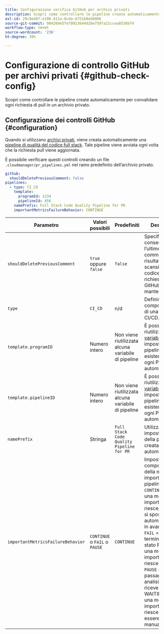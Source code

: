 ```yaml
---
title: Configurazione verifica GitHub per archivi privati
description: Scopri come controllare le pipeline create automaticamente per convalidare ogni richiesta di pull in un archivio privato.
exl-id: 29c9e487-e196-411a-8cda-6751b0a56066
source-git-commit: 984269e5fe70913644d26e759fa21ccea0536bf4
workflow-type: tm+mt
source-wordcount: '236'
ht-degree: 39%

---
```


# Configurazione di controllo GitHub per archivi privati {#github-check-config}

Scopri come controllare le pipeline create automaticamente per convalidare ogni richiesta di pull in un archivio privato.

## Configurazione dei controlli GitHub {#configuration}

Quando si utilizzano [archivi privati](private-repositories.md#using), viene creata automaticamente una [pipeline di qualità del codice full stack](/help/overview/ci-cd-pipelines.md). Tale pipeline viene avviata ogni volta che la richiesta pull viene aggiornata.

È possibile verificare questi controlli creando un file `.cloudmanager/pr_pipelines.yml` nel ramo predefinito dell’archivio privato.

```yaml
github:
  shouldDeletePreviousComment: false
pipelines:
  - type: CI_CD
    template:
      programId: 1234
      pipelineId: 456
    namePrefix: Full Stack Code Quality Pipeline for PR 
    importantMetricsFailureBehavior: CONTINUE
```

| Parametro | Valori possibili | Predefiniti | Descrizione |
| --- | --- | --- | --- |
| `shouldDeletePreviousComment` | `true` oppure `false` | `false` | Specifica se conservare solo l’ultimo commento con i risultati della scansione del codice in questa richiesta pull GitHub o mantenere tutto. |
| `type` | `CI_CD` | n/d | Definisce il comportamento di una pipeline CI/CD. |
| `template.programID` | Numero intero | Non viene riutilizzata alcuna variabile di pipeline | È possibile riutilizzare le [variabili pipeline](/help/getting-started/build-environment.md#pipeline-variables) impostate su una pipeline esistente, che ogni PR crea automaticamente. |
| `template.pipelineID` | Numero intero | Non viene riutilizzata alcuna variabile di pipeline | È possibile riutilizzare le [variabili pipeline](/help/getting-started/build-environment.md#pipeline-variables) impostate su una pipeline esistente, che ogni PR crea automaticamente. |
| `namePrefix` | Stringa | `Full Stack Code Quality Pipeline for PR` | Utilizzato per impostare il nome della pipeline creata automaticamente. |
| `importantMetricsFailureBehavior` | `CONTINUE` o `FAIL` o `PAUSE` | `CONTINUE` | Imposta il comportamento della metrica importante della pipeline<br>`CONTINUE` = Se una metrica importante non riesce, la pipeline si sposta automaticamente in avanti<br>`FAIL` = La pipeline termina con uno stato FAILED se una metrica importante non riesce<br>`PAUSE` = Il passaggio di analisi del codice riceve uno stato WAITING quando una metrica importante non riesce e deve essere ripreso manualmente. |
